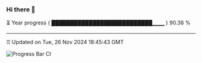 ### Hi there 👋

⏳ Year progress { ███████████████████████████▁▁▁ } 90.38 %

---

⏰ Updated on Tue, 26 Nov 2024 18:45:43 GMT

![Progress Bar CI](https://github.com/IshwaranRudhara/GIT-ACTION/workflows/Progress%20Bar%20CI/badge.svg)
